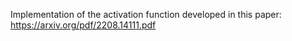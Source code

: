 Implementation of the activation function developed in this paper: https://arxiv.org/pdf/2208.14111.pdf
